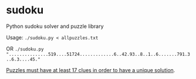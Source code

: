 # sudoku

Python sudoku solver and puzzle library

Usage:
`./sudoku.py < allpuzzles.txt`

OR
`./sudoku.py "...............519....51724.............6..42.93..8..1..6.......791.3..6.3....45."`

[Puzzles must have at least 17 clues in order to have a unique solution](https://www.technologyreview.com/s/426554/mathematicians-solve-minimum-sudoku-problem/).
